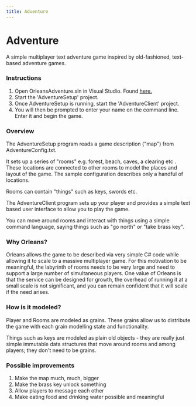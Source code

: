 ```yaml
---
title: Adventure
---
```


# Adventure

A simple multiplayer text adventure game inspired by old-fashioned, text-based adventure games.

### Instructions

1. Open OrleansAdventure.sln in Visual Studio. Found [here.](https://github.com/dotnet/orleans/tree/main/samples/Adventure)
2. Start the 'AdventureSetup' project.
3. Once AdventureSetup is running, start the 'AdventureClient' project.
4. You will then be prompted to enter your name on the command line. Enter it and begin the game.

### Overview

The AdventureSetup program reads a game description ("map") from AdventureConfig.txt.

It sets up a series of "rooms" e.g. forest, beach, caves, a clearing etc . These locations are connected to other rooms to model the places and layout of the game. The sample configuration describes only a handful of locations.

Rooms can contain "things" such as keys, swords etc.

The AdventureClient program sets up your player and provides a simple text based user interface to allow you to play the game.

You can move around rooms and interact with things using a simple command language, saying things such as "go north" or "take brass key".

### Why Orleans?

Orleans allows the game to be described via very simple C# code while allowing it to scale to a massive multiplayer game. For this motivation to be meaningful, the labyrinth of rooms needs to be very large and need to support a large number of simultaneous players. One value of Orleans is that the service can be designed for growth, the overhead of running it at a small scale is not significant, and you can remain confident that it will scale if the need arises.

### How is it modeled?

Player and Rooms are modeled as grains. These grains allow us to distribute the game with each grain modelling state and functionality.

Things such as keys are modeled as plain old objects - they are really just simple immutable data structures that move around rooms and among players; they don't need to be grains.

### Possible improvements

1. Make the map much, much, bigger
2. Make the brass key unlock something
3. Allow players to message each other
4. Make eating food and drinking water possible and meaningful
